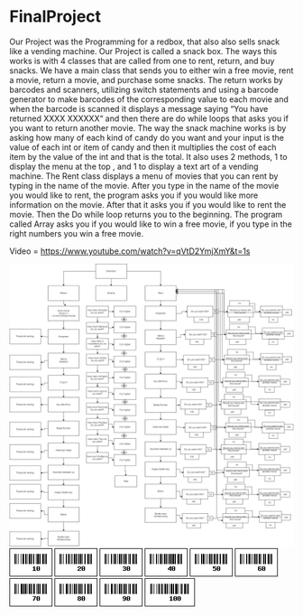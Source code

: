 # FinalProject
Our Project was the Programming for a redbox, that also also sells snack like a vending machine. Our Project is called a snack box. The ways this works is with 4 classes that are called from one to rent, return, and buy snacks. We have a main class that sends you to either win a free movie, rent a movie, return a movie, and purchase some snacks. The return works by barcodes and scanners, utilizing switch statements and using a barcode generator to make barcodes of the corresponding value to each movie and when the barcode is scanned it displays a message saying “You have returned XXXX XXXXXX“ and then there are do while loops that asks you if you want to return another movie. The way the snack machine works is by asking how many of each kind of candy do you want and your input is the value of each int or item of candy and then it multiplies the cost of each item by the value of the int and that is the total. It also uses 2 methods, 1 to display the menu at the top , and 1 to display a text art of a vending machine. The Rent class displays a menu of movies that you can rent by typing in the name of the movie. After you type in the name of the movie you would like to rent, the program asks you if you would like more information on the movie. After that it asks you if you would like to rent the movie. Then the Do while loop returns you to the beginning. The program called Array asks you if you would like to win a free movie, if you type in the right numbers you win a free movie.

Video = https://www.youtube.com/watch?v=qVtD2YmjXmY&t=1s

<img src="Redbox.jpg">

<img src=10.png>
<img src=20.png>
<img src=30.png>
<img src=40.png>
<img src=50.png>
<img src=60.png>
<img src=70.png>
<img src=80.png>
<img src=90.png>
<img src=100.png>
